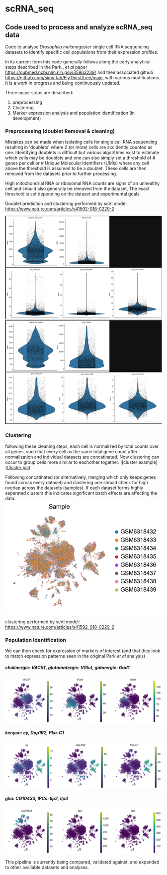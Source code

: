 # scRNA_seq
## Code used to process and analyze scRNA_seq data

Code to analyse *Drosophila melanogaster* single cell RNA sequencing datasets to identify specific cell populations from their expression profiles.  

In its current form this code generally follows along the early analytical steps described in the Park., *et al* paper https://pubmed.ncbi.nlm.nih.gov/35963239/ and their associated github https://github.com/sims-lab/FlyThirst/tree/main, with various modifications. It is a work in progress and being continuously updated. 

Three major steps are described:
1. preprocessing
2. Clustering
3. Marker expression analysis and population identification (in development)

### Preprocessing (doublet Removal & cleaning)

Mistakes can be made when isolating cells for single cell RNA sequencing resulting in 'doublets' where 2 (or more) cells are accidently counted as one. Identifying doublets is difficult but various algorithms exist to estimate which cells may be doublets and one can also simply set a threshold of # genes per cell or # Unique Molecular Identifiers (UMIs) where any cell above the threshold is assumed to be a doublet. These cells are then removed from the datasets prior to further processing. 

High mitochondrial RNA or ribosomal RNA counts are signs of an unhealthy cell and should also generally be removed from the dataset, The exact threshold is set depending on the dataset and experimental goals. 

Doublet prediction and clustering performed by scVI model: https://www.nature.com/articles/s41592-018-0229-2 

![pre cleaning](https://github.com/ewesteinde/scRNA_seq/blob/main/exampleFigures/preCleaning.png)
![post cleaning](https://github.com/ewesteinde/scRNA_seq/blob/main/exampleFigures/postCleaning.png)

### Clustering

following these cleaning steps, each cell is normalized by total counts over all genes, such that every cell as the same total gene count after normalization and individual datasets are concatinated. Now clustering can occur to group cells more similar to eachother together. 
![cluster example]([Cluster pic](https://github.com/ewesteinde/scRNA_seq/blob/main/exampleFigures/allData_clusters.png))

Following concatinated (or alternatively, merging which only keeps genes found across every dataset) and clustering one should check for high overlap across the datasets (samples). If each dataset forms highly seperated clusters this indicates significant batch effects are affecting the data. 
![Sample merge example](https://github.com/ewesteinde/scRNA_seq/blob/main/exampleFigures/allData_samples.png)

clustering performed by scVI model: https://www.nature.com/articles/s41592-018-0229-2 

### Population Identification 

We can then check for expression of markers of interest (and that they look to match expression patterns seen in the original Park *et al* analysis)

##### cholinergic: VAChT, glutamatergic: VGlut, gabaergic: Gad1
![VAChT, VGlut, Gad1](https://github.com/ewesteinde/scRNA_seq/blob/main/exampleFigures/ACh_Glut_GABA.png)
##### kenyon: ey, Dop1R2, Pka-C1
![ey, Dop1R2, Pka-C1](https://github.com/ewesteinde/scRNA_seq/blob/main/exampleFigures/KenyonCells.png)
##### glia: CG10433,  IPCs: Ilp2, Ilp3
![CG10433, Ilp2, Ilp3](https://github.com/ewesteinde/scRNA_seq/blob/main/exampleFigures/glia_IPCs.png)

This pipeline is currently being compared, validated against, and expanded to other available datasets and analyses. 
